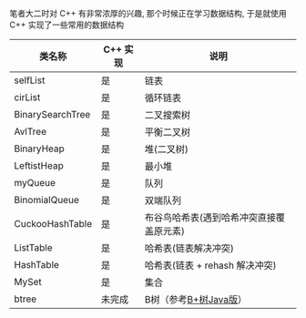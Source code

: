 笔者大二时对 C++ 有非常浓厚的兴趣, 那个时候正在学习数据结构, 于是就使用 C++ 实现了一些常用的数据结构

| 类名称 | C++ 实现 | 说明  |
| --- | --- | --- |
| selfList | 是   | 链表  |
| cirList | 是   | 循环链表 |
| BinarySearchTree | 是   | 二叉搜索树 |
| AvlTree | 是   | 平衡二叉树 |
| BinaryHeap | 是   | 堆(二叉树) |
| LeftistHeap | 是   | 最小堆 |
| myQueue | 是   | 队列  |
| BinomialQueue | 是   | 双端队列 |
| CuckooHashTable | 是   | 布谷鸟哈希表(遇到哈希冲突直接覆盖原元素) |
| ListTable | 是   | 哈希表(链表解决冲突) |
| HashTable | 是   | 哈希表(链表 + rehash 解决冲突) |
| MySet | 是   | 集合  |
| btree | 未完成 | B树（参考[B+树Java版](https://github.com/wwkk-y/BPlusTree)） |



